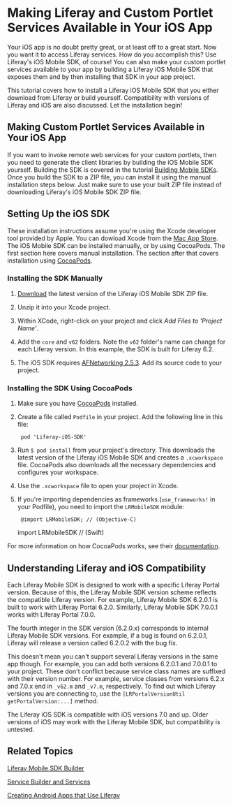 # Making Liferay and Custom Portlet Services Available in Your iOS App [](id=making-liferay-and-custom-portlet-services-available-in-your-ios-app)

Your iOS app is no doubt pretty great, or at least off to a great start. Now you 
want it to access Liferay services. How do you accomplish this? Use Liferay's 
iOS Mobile SDK, of course! You can also make your custom portlet services 
available to your app by building a Liferay iOS Mobile SDK that exposes them and 
by then installing that SDK in your app project. 

This tutorial covers how to install a Liferay iOS Mobile SDK that you either 
download from Liferay or build yourself. Compatibility with versions of Liferay 
and iOS are also discussed. Let the installation begin! 

## Making Custom Portlet Services Available in Your iOS App [](id=making-custom-portlet-services-available-in-your-ios-app)

If you want to invoke remote web services for your custom portlets, then you 
need to generate the client libraries by building the iOS Mobile SDK yourself. 
Building the SDK is covered in the tutorial
[Building Mobile SDKs](/develop/tutorials/-/knowledge_base/6-2/building-mobile-sdks).
Once you build the SDK to a ZIP file, you can install it using the manual 
installation steps below. Just make sure to use your built ZIP file instead of
downloading Liferay's iOS Mobile SDK ZIP file. 

## Setting Up the iOS SDK [](id=setting-up-the-ios-sdk)

These installation instructions assume you're using the Xcode developer tool 
provided by Apple. You can dowload Xcode from the [Mac App Store](https://itunes.apple.com/us/app/xcode/id497799835?ls=1&mt=12).
The iOS Mobile SDK can be installed manually, or by using CocoaPods. The first 
section here covers manual installation. The section after that covers 
installation using 
[CocoaPods](https://cocoapods.org/). 

### Installing the SDK Manually [](id=installing-the-sdk-manually)

1. [Download](https://github.com/liferay/liferay-mobile-sdk/releases) 
   the latest version of the Liferay iOS Mobile SDK ZIP file. 

2. Unzip it into your Xcode project. 

3. Within XCode, right-click on your project and click 
   *Add Files to 'Project Name'*. 
   
4. Add the `core` and `v62` folders. Note the `v62` folder's name can change for 
   each Liferay version. In this example, the SDK is built for Liferay 6.2. 
   
5. The iOS SDK requires [AFNetworking 2.5.3](https://github.com/AFNetworking/AFNetworking/releases/tag/2.5.3).
   Add its source code to your project.

### Installing the SDK Using CocoaPods [](id=installing-the-sdk-using-cocoapods)

1. Make sure you have [CocoaPods](https://cocoapods.org/) 
   installed.

2. Create a file called `Podfile` in your project. Add the following line in 
   this file:

        pod 'Liferay-iOS-SDK'

3. Run `$ pod install` from your project's directory. This downloads the latest 
   version of the Liferay iOS Mobile SDK and creates a `.xcworkspace` file. 
   CocoaPods also downloads all the necessary dependencies and configures your 
   workspace.

4. Use the `.xcworkspace` file to open your project in Xcode.

5. If you're importing dependencies as frameworks (`use_frameworks!` in your 
   Podfile), you need to import the `LRMobileSDK` module:
   
        @import LRMobileSDK; // (Objective-C)
	import LRMobileSDK // (Swift)

For more information on how CocoaPods works, see their [documentation](http://guides.cocoapods.org/using/index.html).

## Understanding Liferay and iOS Compatibility [](id=understanding-liferay-and-ios-compatibility)

Each Liferay Mobile SDK is designed to work with a specific Liferay Portal 
version. Because of this, the Liferay Mobile SDK version scheme reflects the 
compatible Liferay version. For example, Liferay Mobile SDK 6.2.0.1 is built to 
work with Liferay Portal 6.2.0. Similarly, Liferay Mobile SDK 7.0.0.1 works with 
Liferay Portal 7.0.0.

The fourth integer in the SDK version (6.2.0.x) corresponds to internal Liferay
Mobile SDK versions. For example, if a bug is found on 6.2.0.1, Liferay will
release a version called 6.2.0.2 with the bug fix.

This doesn't mean you can't support several Liferay versions in the same app 
though. For example, you can add both versions 6.2.0.1 and 7.0.0.1 to your 
project. These don't conflict because service class names are suffixed with 
their version number. For example, service classes from versions 6.2.x and 7.0.x 
end in `_v62.m` and `_v7.m`, respectively. To find out which Liferay versions 
you are connecting to, use the `[LRPortalVersionUtil getPortalVersion:...]` 
method. 

The Liferay iOS SDK is compatible with iOS versions 7.0 and up. Older versions 
of iOS may work with the Liferay Mobile SDK, but compatibility is untested. 

## Related Topics [](id=related-topics)

[Liferay Mobile SDK Builder](/develop/tutorials/-/knowledge_base/6-2/liferay-mobile-sdk-builder)

[Service Builder and Services](/develop/tutorials/-/knowledge_base/6-2/service-builder)

[Creating Android Apps that Use Liferay](/develop/tutorials/-/creating-android-apps-that-use-liferay)
